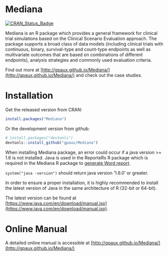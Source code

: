 # Mediana

[![CRAN_Status_Badge](http://www.r-pkg.org/badges/version/Mediana)](http://cran.r-project.org/package=Mediana)

Mediana is an R package which provides a general framework for clinical trial simulations based on the Clinical Scenario Evaluation approach. The package supports a broad class of data models (including clinical trials with continuous, binary, survival-type and count-type endpoints as well as multivariate outcomes that are based on combinations of different endpoints), analysis strategies and commonly used evaluation criteria.

Find out more at [http://gpaux.github.io/Mediana/](http://gpaux.github.io/Mediana/) and check out the case studies.

# Installation

Get the released version from CRAN:

```R
install.packages("Mediana")
```

Or the development version from github:

```R
# install.packages("devtools")
devtools::install_github("gpaux/Mediana")
```

When installing Mediana package, an error could occur if a java version >= 1.6 is not installed. Java is used in the ReporteRs R package which is required in the Mediana R package to [generate Word report](Reporting.html). 

`system("java -version")` should return java version ‘1.6.0’ or greater.

In order to ensure a proper installation, it is highly recommended to install the latest version of Java in the same architecture of R (32-bit or 64-bit). 

The latest version can be found at [https://www.java.com/en/download/manual.jsp](https://www.java.com/en/download/manual.jsp).


# Online Manual

A detailed online manual is accessible at [http://gpaux.github.io/Mediana/](http://gpaux.github.io/Mediana/)

